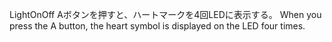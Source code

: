 
LightOnOff
  Aボタンを押すと、ハートマークを4回LEDに表示する。
  When you press the A button, the heart symbol is displayed on the LED four times.


